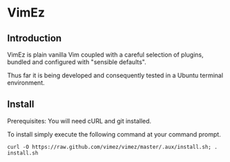 VimEz
=====

Introduction
------------
VimEz is plain vanilla Vim coupled with a careful selection of plugins, bundled
and configured with "sensible defaults".

Thus far it is being developed and consequently tested in a Ubuntu terminal
environment.

Install
-------
Prerequisites: You will need cURL and git installed.

To install simply execute the following command at your command prompt.

    curl -O https://raw.github.com/vimez/vimez/master/.aux/install.sh; . install.sh
